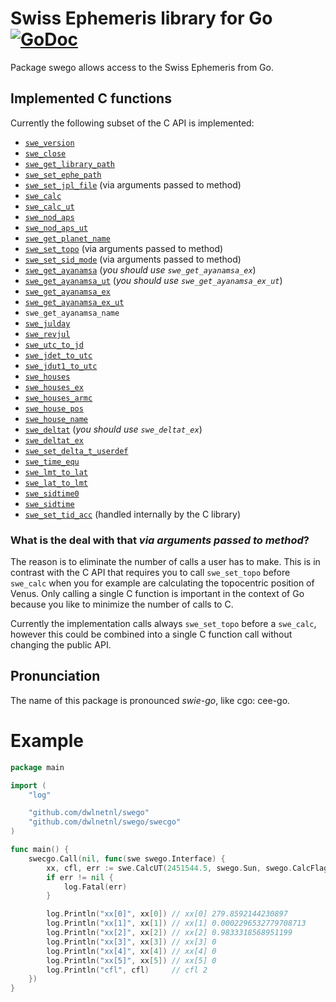 # Swiss Ephemeris library for Go [![GoDoc](https://godoc.org/github.com/dwlnetnl/swego?status.svg)](https://godoc.org/github.com/dwlnetnl/swego)
Package swego allows access to the Swiss Ephemeris from Go.

## Implemented C functions
Currently the following subset of the C API is implemented:
- [`swe_version`](http://www.astro.com/swisseph/swephprg.htm#_Toc433200807)
- [`swe_close`](http://www.astro.com/swisseph/swephprg.htm#_Toc433200805)
- [`swe_get_library_path`](http://www.astro.com/swisseph/swephprg.htm#_Toc452449218)
- [`swe_set_ephe_path`](http://www.astro.com/swisseph/swephprg.htm#_Toc433200804)
- [`swe_set_jpl_file`](http://www.astro.com/swisseph/swephprg.htm#_Toc433200806) (via arguments passed to method)
- [`swe_calc`](http://www.astro.com/swisseph/swephprg.htm#_Toc433200740)
- [`swe_calc_ut`](http://www.astro.com/swisseph/swephprg.htm#_Toc433200740)
- [`swe_nod_aps`](http://www.astro.com/swisseph/swephprg.htm#_Toc452449232)
- [`swe_nod_aps_ut`](http://www.astro.com/swisseph/swephprg.htm#_Toc452449231)
- [`swe_get_planet_name`](http://www.astro.com/swisseph/swephprg.htm#_Toc433200762)
- [`swe_set_topo`](http://www.astro.com/swisseph/swephprg.htm#_Toc433200753) (via arguments passed to method)
- [`swe_set_sid_mode`](http://www.astro.com/swisseph/swephprg.htm#_Toc433200801) (via arguments passed to method)
- [`swe_get_ayanamsa`](http://www.astro.com/swisseph/swephprg.htm#_Toc433200802) (_you should use `swe_get_ayanamsa_ex`_)
- [`swe_get_ayanamsa_ut`](http://www.astro.com/swisseph/swephprg.htm#_Toc433200802) (_you should use `swe_get_ayanamsa_ex_ut`_)
- [`swe_get_ayanamsa_ex`](http://www.astro.com/swisseph/swephprg.htm#_Toc433200802)
- [`swe_get_ayanamsa_ex_ut`](http://www.astro.com/swisseph/swephprg.htm#_Toc433200802)
- `swe_get_ayanamsa_name`
- [`swe_julday`](http://www.astro.com/swisseph/swephprg.htm#_Toc433200790)
- [`swe_revjul`](http://www.astro.com/swisseph/swephprg.htm#_Toc433200790)
- [`swe_utc_to_jd`](http://www.astro.com/swisseph/swephprg.htm#_Toc433200791)
- [`swe_jdet_to_utc`](http://www.astro.com/swisseph/swephprg.htm#_Toc433200791)
- [`swe_jdut1_to_utc`](http://www.astro.com/swisseph/swephprg.htm#_Toc433200791)
- [`swe_houses`](http://www.astro.com/swisseph/swephprg.htm#_Toc433200809)
- [`swe_houses_ex`](http://www.astro.com/swisseph/swephprg.htm#_Toc433200811)
- [`swe_houses_armc`](http://www.astro.com/swisseph/swephprg.htm#_Toc433200810)
- [`swe_house_pos`](http://www.astro.com/swisseph/swephprg.htm#_Toc433200814)
- [`swe_house_name`](http://www.astro.com/swisseph/swephprg.htm#_Toc433200812)
- [`swe_deltat`](http://www.astro.com/swisseph/swephprg.htm#_Toc433200796) (_you should use `swe_deltat_ex`_)
- [`swe_deltat_ex`](http://www.astro.com/swisseph/swephprg.htm#_Toc433200795)
- [`swe_set_delta_t_userdef`](http://www.astro.com/swisseph/swephprg.htm#_Toc452449264)
- [`swe_time_equ`](http://www.astro.com/swisseph/swephprg.htm#_Toc433200793)
- [`swe_lmt_to_lat`](http://www.astro.com/swisseph/swephprg.htm#_Toc433200793)
- [`swe_lat_to_lmt`](http://www.astro.com/swisseph/swephprg.htm#_Toc433200793)
- [`swe_sidtime0`](http://www.astro.com/swisseph/swephprg.htm#_Toc433200816)
- [`swe_sidtime`](http://www.astro.com/swisseph/swephprg.htm#_Toc433200816)
- [`swe_set_tid_acc`](http://www.astro.com/swisseph/swephprg.htm#_Toc433200797) (handled internally by the C library)

### What is the deal with that _via arguments passed to method_?
The reason is to eliminate the number of calls a user has to make. This is in contrast with the C API that requires you to call `swe_set_topo` before `swe_calc` when you for example are calculating the topocentric position of Venus. Only calling a single C function is important in the context of Go because you like to minimize the number of calls to C.

Currently the implementation calls always `swe_set_topo` before a `swe_calc`, however this could be combined into a single C function call without changing the public API.

## Pronunciation
The name of this package is pronounced _swie-go_, like cgo: cee-go.

# Example
```go
package main

import (
	"log"

	"github.com/dwlnetnl/swego"
	"github.com/dwlnetnl/swego/swecgo"
)

func main() {
	swecgo.Call(nil, func(swe swego.Interface) {
		xx, cfl, err := swe.CalcUT(2451544.5, swego.Sun, swego.CalcFlags{}) // flags = 0
		if err != nil {
			log.Fatal(err)
		}

		log.Println("xx[0]", xx[0]) // xx[0] 279.8592144230897
		log.Println("xx[1]", xx[1]) // xx[1] 0.0002296532779708713
		log.Println("xx[2]", xx[2]) // xx[2] 0.9833318568951199
		log.Println("xx[3]", xx[3]) // xx[3] 0
		log.Println("xx[4]", xx[4]) // xx[4] 0
		log.Println("xx[5]", xx[5]) // xx[5] 0
		log.Println("cfl", cfl)     // cfl 2
	})
}
```
